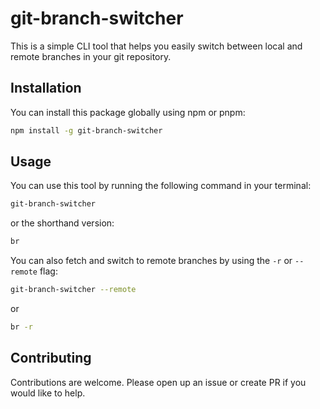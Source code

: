 # git-branch-switcher

This is a simple CLI tool that helps you easily switch between local and remote branches in your git repository.

## Installation

You can install this package globally using npm or pnpm:

```bash
npm install -g git-branch-switcher
```

## Usage

You can use this tool by running the following command in your terminal:

```bash
git-branch-switcher
```

or the shorthand version:

```bash
br
```

You can also fetch and switch to remote branches by using the `-r` or `--remote` flag:

```bash
git-branch-switcher --remote
```

or

```bash
br -r
```

## Contributing

Contributions are welcome. Please open up an issue or create PR if you would like to help.
